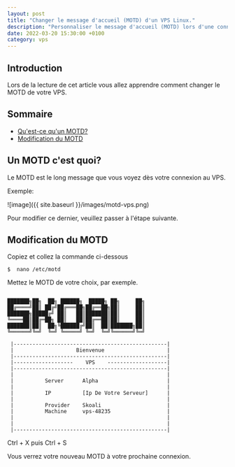 ```yaml
---
layout: post
title: "Changer le message d'accueil (MOTD) d'un VPS Linux."
description: "Personnaliser le message d'accueil (MOTD) lors d'une connexion SSH à un VPS Linux"
date: 2022-03-20 15:30:00 +0100
category: vps
---
```


## Introduction

Lors de la lecture de cet article vous allez apprendre comment changer le MOTD de votre VPS.

## Sommaire
- [Qu'est-ce qu'un MOTD?](#un-motd-cest-quoi)
- [Modification du MOTD](#modification-du-motd)

## Un MOTD c'est quoi?

Le MOTD est le long message que vous voyez dès votre connexion au VPS.

Exemple:

![image]({{ site.baseurl }}/images/motd-vps.png)

Pour modifier ce dernier, veuillez passer à l'étape suivante.

## Modification du MOTD

Copiez et collez la commande ci-dessous
```
$  nano /etc/motd
```

Mettez le MOTD de votre choix, par exemple.

```

███████╗██╗  ██╗ ██████╗  █████╗ ██╗     ██╗
██╔════╝██║ ██╔╝██╔═══██╗██╔══██╗██║     ██║
███████╗█████╔╝ ██║   ██║███████║██║     ██║
╚════██║██╔═██╗ ██║   ██║██╔══██║██║     ██║
███████║██║  ██╗╚██████╔╝██║  ██║███████╗██║
╚══════╝╚═╝  ╚═╝ ╚═════╝ ╚═╝  ╚═╝╚══════╝╚═╝
          
 |-------------------------------------------------|
 |                    Bienvenue                    |
 |-------------------------------------------------|
 |-------------------    VPS    -------------------|
 |-------------------------------------------------|
 |                                                 |
 |          Server      Alpha                      |
 |                                                 |
 |          IP          [Ip De Votre Serveur]      |
 |                                                 |
 |          Provider    Skoali                     |
 |          Machine     vps-48235                  |
 |                                                 |
 |                                                 |
 |-------------------------------------------------|

```

Ctrl + X puis Ctrl + S


Vous verrez votre nouveau MOTD à votre prochaine connexion.

